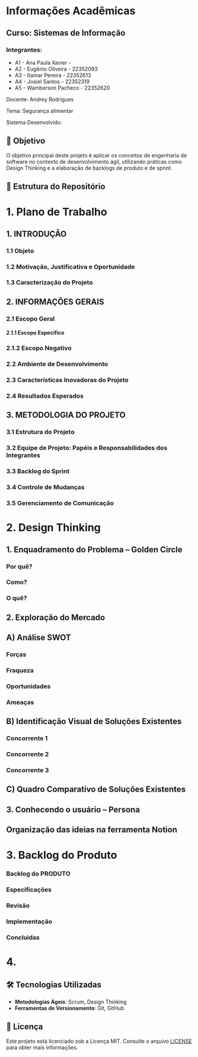 # Informações Acadêmicas
## Curso: Sistemas de Informação

### Integrantes:

+ A1 - Ana Paula Xavier - 
+ A2 - Eugênio Oliveira - 22352093
+ A3 - Itamar Pereira - 22352613
+ A4 - Josiel Santos - 22352319
+ A5 - Wamberson Pacheco - 22352620


Docente: Andrey Rodrigues

Tema: Segurança alimentar

Sistema Desenvolvido: 

## 🧠 Objetivo

O objetivo principal deste projeto é aplicar os conceitos de engenharia de software no contexto de desenvolvimento ágil, utilizando práticas como Design Thinking e a elaboração de backlogs de produto e de sprint.

## 📁 Estrutura do Repositório

# 1. Plano de Trabalho
## 1. INTRODUÇÃO
### 1.1 Objeto
### 1.2 Motivação, Justificativa e Oportunidade
### 1.3 Caracterização do Projeto
## 2. INFORMAÇÕES GERAIS
### 2.1 Escopo Geral
#### 2.1.1 Escopo Específico
### 2.1.2 Escopo Negativo
### 2.2 Ambiente de Desenvolvimento
### 2.3 Características Inovadoras do Projeto
### 2.4 Resultados Esperados
## 3. METODOLOGIA DO PROJETO
### 3.1 Estrutura do Projeto
### 3.2 Equipe de Projeto: Papéis e Responsabilidades dos Integrantes
### 3.3 Backlog do Sprint
### 3.4 Controle de Mudanças
### 3.5 Gerenciamento de Comunicação
# 2. Design Thinking
## 1. Enquadramento do Problema – Golden Circle
### Por quê?
### Como?
### O quê?
## 2. Exploração do Mercado
## A) Análise SWOT
### Forças 
### Fraqueza
### Oportunidades
### Ameaças
## B) Identificação Visual de Soluções Existentes
### Concorrente 1
### Concorrente 2
### Concorrente 3
## C) Quadro Comparativo de Soluções Existentes
## 3. Conhecendo o usuário – Persona
## **Organização das ideias na ferramenta Notion**
# 3. Backlog do Produto
### Backlog do PRODUTO
### Especificações
### Revisão 
### Implementação
### Concluidas 
# 4. 



## 🛠️ Tecnologias Utilizadas

- **Metodologias Ágeis**: Scrum, Design Thinking
- **Ferramentas de Versionamento**: Git, GitHub

## 📄 Licença

Este projeto está licenciado sob a Licença MIT. Consulte o arquivo [LICENSE](LICENSE) para obter mais informações.
